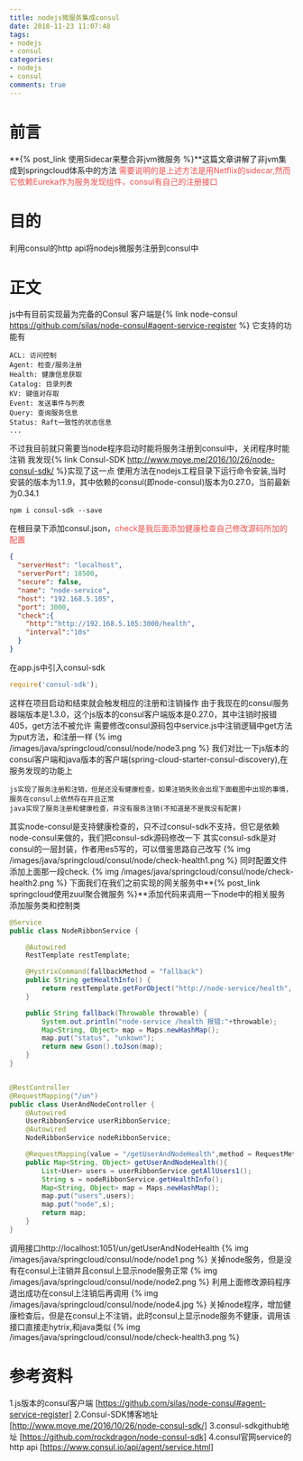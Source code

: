 ```yaml
---
title: nodejs微服务集成consul
date: 2018-11-23 11:07:48
tags:
- nodejs
- consul
categories:
- nodejs
- consul
comments: true
---
```

# 前言
**{% post_link 使用Sidecar来整合非jvm微服务 %}**这篇文章讲解了非jvm集成到springcloud体系中的方法
<font color="#eb4d4b">需要说明的是上述方法是用Netflix的sidecar,然而它依赖Eureka作为服务发现组件，consul有自己的注册接口</font>
# 目的
利用consul的http api将nodejs微服务注册到consul中
<!-- more -->

# 正文
js中有目前实现最为完备的Consul 客户端是{% link node-consul https://github.com/silas/node-consul#agent-service-register %}
它支持的功能有
```
ACL: 访问控制
Agent: 检查/服务注册
Health: 健康信息获取
Catalog: 目录列表
KV: 键值对存取
Event: 发送事件与列表
Query: 查询服务信息
Status: Raft一致性的状态信息
...
```
不过我目前就只需要当node程序启动时能将服务注册到consul中，关闭程序时能注销
我发现{% link Consul-SDK http://www.moye.me/2016/10/26/node-consul-sdk/ %}实现了这一点
使用方法在nodejs工程目录下运行命令安装,当时安装的版本为1.1.9，其中依赖的consul(即node-consul)版本为0.27.0，当前最新为0.34.1
```
npm i consul-sdk --save
```
在根目录下添加consul.json，<font color="#eb4d4b">check是我后面添加健康检查自己修改源码所加的配置</font>
```json
{
  "serverHost": "localhost",
  "serverPort": 18500,
  "secure": false,
  "name": "node-service",
  "host": "192.168.5.105",
  "port": 3000,
  "check":{
    "http":"http://192.168.5.105:3000/health",
    "interval":"10s"
  }
}
```
在app.js中引入consul-sdk
```javascript
require('consul-sdk');
```
这样在项目启动和结束就会触发相应的注册和注销操作
由于我现在的consul服务器端版本是1.3.0，这个js版本的consul客户端版本是0.27.0，其中注销时报错405，get方法不被允许
需要修改consul源码包中service.js中注销逻辑中get方法为put方法，和注册一样
{% img /images/java/springcloud/consul/node/node3.png %}
我们对比一下js版本的consul客户端和java版本的客户端(spring-cloud-starter-consul-discovery),在服务发现的功能上
```
js实现了服务注册和注销，但是还没有健康检查，如果注销失败会出现下面截图中出现的事情，服务在consul上依然存在并且正常
java实现了服务注册和健康检查，并没有服务注销(不知道是不是我没有配置)
```
其实node-consul是支持健康检查的，只不过consul-sdk不支持，但它是依赖node-consul来做的，我们把consul-sdk源码修改一下
其实consul-sdk是对consul的一层封装，作者用es5写的，可以借鉴思路自己改写
{% img /images/java/springcloud/consul/node/check-health1.png %}
同时配置文件添加上面那一段check.
{% img /images/java/springcloud/consul/node/check-health2.png %}
下面我们在我们之前实现的网关服务中**{% post_link springcloud使用zuul聚合微服务 %}**添加代码来调用一下node中的相关服务
添加服务类和控制类
```java
@Service
public class NodeRibbonService {

    @Autowired
    RestTemplate restTemplate;

    @HystrixCommand(fallbackMethod = "fallback")
    public String getHealthInfo() {
        return restTemplate.getForObject("http://node-service/health", String.class);
    }

    public String fallback(Throwable throwable) {
        System.out.println("node-service /health 报错:"+throwable);
        Map<String, Object> map = Maps.newHashMap();
        map.put("status", "unkown");
        return new Gson().toJson(map);
    }
}


@RestController
@RequestMapping("/un")
public class UserAndNodeController {
    @Autowired
    UserRibbonService userRibbonService;
    @Autowired
    NodeRibbonService nodeRibbonService;

    @RequestMapping(value = "/getUserAndNodeHealth",method = RequestMethod.GET)
    public Map<String, Object> getUserAndNodeHealth(){
        List<User> users = userRibbonService.getAllUsers1();
        String s = nodeRibbonService.getHealthInfo();
        Map<String, Object> map = Maps.newHashMap();
        map.put("users",users);
        map.put("node",s);
        return map;
    }
}
```
调用接口http://localhost:1051/un/getUserAndNodeHealth
{% img /images/java/springcloud/consul/node/node1.png %}
关掉node服务，但是没有在consul上注销并且consul上显示node服务正常
{% img /images/java/springcloud/consul/node/node2.png %}
利用上面修改源码程序退出成功在consul上注销后再调用
{% img /images/java/springcloud/consul/node/node4.jpg %}
关掉node程序，增加健康检查后，但是在consul上不注销，此时consul上显示node服务不健康，调用该接口直接走hytrix,和java类似
{% img /images/java/springcloud/consul/node/check-health3.png %}
# 参考资料
1.js版本的consul客户端 [https://github.com/silas/node-consul#agent-service-register]
2.Consul-SDK博客地址 [http://www.moye.me/2016/10/26/node-consul-sdk/]
3.consul-sdkgithub地址 [https://github.com/rockdragon/node-consul-sdk]
4.consul官网service的http api [https://www.consul.io/api/agent/service.html]
